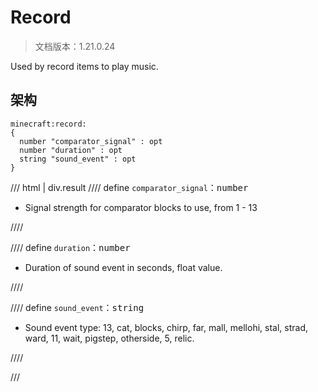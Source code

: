 # Record

> 文档版本：1.21.0.24

Used by record items to play music.

## 架构

```mcschema
minecraft:record:
{
  number "comparator_signal" : opt
  number "duration" : opt
  string "sound_event" : opt
}

```

/// html | div.result
//// define
`comparator_signal`：<samp>number</samp>

- Signal strength for comparator blocks to use, from 1 - 13


////


//// define
`duration`：<samp>number</samp>

- Duration of sound event in seconds, float value.


////


//// define
`sound_event`：<samp>string</samp>

- Sound event type: 13, cat, blocks, chirp, far, mall, mellohi, stal, strad, ward, 11, wait, pigstep, otherside, 5, relic.


////


///

